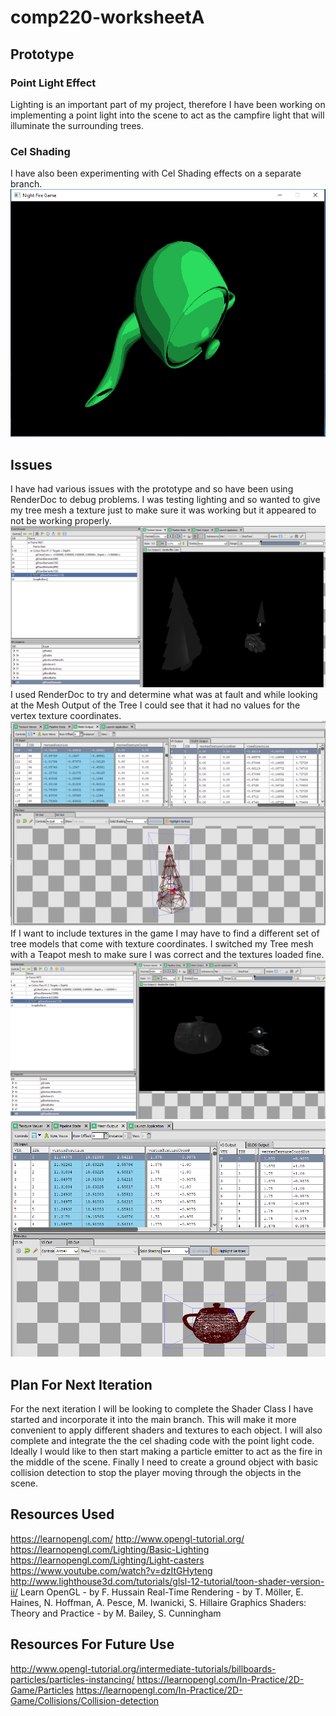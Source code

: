 # comp220-worksheetA
## Prototype

### Point Light Effect
Lighting is an important part of my project, therefore I have been working on implementing a point light into the scene to act as the campfire light that will illuminate the surrounding trees.

### Cel Shading
I have also been experimenting with Cel Shading effects on a separate branch.
![Cel Shading Teapot](ScreenShots/CelShading.png)

## Issues
I have had various issues with the prototype and so have been using RenderDoc to debug problems.
I was testing lighting and so wanted to give my tree mesh a texture just to make sure it was working but it appeared to not be working properly.
![Tree Without Texture](ScreenShots/TreeRenderdoc.png)
I used RenderDoc to try and determine what was at fault and while looking at the Mesh Output of the Tree I could see that it had no values for the vertex texture coordinates. 
![No Vertex Texture Coordinates](ScreenShots/NoTextureCoords.png)
If I want to include textures in the game I may have to find a different set of tree models that come with texture coordinates. 
I switched my Tree mesh with a Teapot mesh to make sure I was correct and the textures loaded fine. 
![Teapot Textured](ScreenShots/TeapotRenderdoc.png)
![Teapot Texture Coordinates](ScreenShots/TeapotTextureCoords.png)

## Plan For Next Iteration
For the next iteration I will be looking to complete the Shader Class I have started and incorporate it into the main branch. This will make it more convenient to apply different shaders and textures to each object. I will also complete and integrate the the cel shading code with the point light code. Ideally I would like to then start making a particle emitter to act as the fire in the middle of the scene. Finally I need to create a ground object with basic collision detection to stop the player moving through the objects in the scene. 

## Resources Used
https://learnopengl.com/
http://www.opengl-tutorial.org/
https://learnopengl.com/Lighting/Basic-Lighting
https://learnopengl.com/Lighting/Light-casters
https://www.youtube.com/watch?v=dzItGHyteng
http://www.lighthouse3d.com/tutorials/glsl-12-tutorial/toon-shader-version-ii/
Learn OpenGL - by F. Hussain
Real-Time Rendering - by T. Möller, E. Haines, N. Hoffman, A. Pesce, M. Iwanicki, S. Hillaire
Graphics Shaders: Theory and Practice - by M. Bailey, S. Cunningham

## Resources For Future Use
http://www.opengl-tutorial.org/intermediate-tutorials/billboards-particles/particles-instancing/
https://learnopengl.com/In-Practice/2D-Game/Particles
https://learnopengl.com/In-Practice/2D-Game/Collisions/Collision-detection
